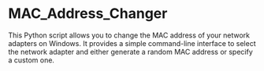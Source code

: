 # MAC_Address_Changer
This Python script allows you to change the MAC address of your network adapters on Windows. It provides a simple command-line interface to select the network adapter and either generate a random MAC address or specify a custom one.
